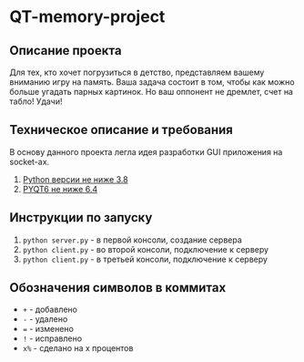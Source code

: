 # QT-memory-project

## Описание проекта

Для тех, кто хочет погрузиться в детство, представляем
вашему вниманию игру на память. Ваша задача состоит в том, чтобы 
как можно больше угадать парных картинок. Но ваш оппонент не дремлет,
счет на табло! Удачи! 

## Техническое описание и требования 

В основу данного проекта легла идея разработки GUI приложения
на socket-ах.

1. [Python версии не ниже 3.8](https://www.python.org/)
2. [PYQT6 не ниже 6.4](https://pypi.org/project/PyQt6/)

## Инструкции по запуску

1. `python server.py` - в первой консоли, создание сервера
2. `python client.py` - во второй консоли, подключение к серверу
3. `python client.py` - в третьей консоли, подключение к серверу



## Обозначения символов в коммитах

- `+` - добавлено
- `-` - удалено
- `=` - изменено
- `!` - исправлено
- `x%` - сделано на x процентов